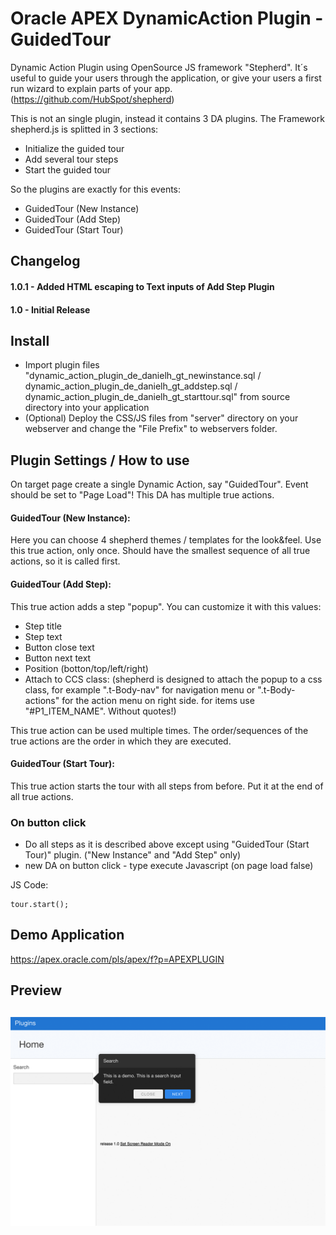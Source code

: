# Oracle APEX DynamicAction Plugin - GuidedTour
Dynamic Action Plugin using OpenSource JS framework "Stepherd".
It´s useful to guide your users through the application, or give your users a first run wizard to explain parts of your app.
(https://github.com/HubSpot/shepherd)

This is not an single plugin, instead it contains 3 DA plugins.
The Framework shepherd.js is splitted in 3 sections:
- Initialize the guided tour
- Add several tour steps
- Start the guided tour

So the plugins are exactly for this events:
- GuidedTour (New Instance)
- GuidedTour (Add Step)
- GuidedTour (Start Tour)


## Changelog

#### 1.0.1 - Added HTML escaping to Text inputs of Add Step Plugin

#### 1.0 - Initial Release

## Install
- Import plugin files "dynamic_action_plugin_de_danielh_gt_newinstance.sql / dynamic_action_plugin_de_danielh_gt_addstep.sql / dynamic_action_plugin_de_danielh_gt_starttour.sql" from source directory into your application
- (Optional) Deploy the CSS/JS files from "server" directory on your webserver and change the "File Prefix" to webservers folder.

## Plugin Settings / How to use
On target page create a single Dynamic Action, say "GuidedTour".
Event should be set to "Page Load"!
This DA has multiple true actions.

#### GuidedTour (New Instance):
Here you can choose 4 shepherd themes / templates for the look&feel.
Use this true action, only once. Should have the smallest sequence of all true actions, so it is called first.

#### GuidedTour (Add Step):
This true action adds a step "popup". You can customize it with this values:
- Step title
- Step text
- Button close text
- Button next text
- Position (botton/top/left/right)
- Attach to CCS class: (shepherd is designed to attach the popup to a css class, for example ".t-Body-nav" for navigation menu or ".t-Body-actions" for the action menu on right side. for items use "#P1_ITEM_NAME". Without quotes!)

This true action can be used multiple times. The order/sequences of the true actions are the order in which they are executed.

#### GuidedTour (Start Tour):
This true action starts the tour with all steps from before. Put it at the end of all true actions.

### On button click
- Do all steps as it is described above except using "GuidedTour (Start Tour)" plugin. ("New Instance" and "Add Step" only)
- new DA on button click - type execute Javascript (on page load false)

JS Code:
```language-javascript
tour.start();
```

## Demo Application
https://apex.oracle.com/pls/apex/f?p=APEXPLUGIN

## Preview
![](https://github.com/Dani3lSun/apex-plugin-guidedtour/blob/master/preview.png)
---
